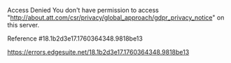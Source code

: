 Access Denied
You don't have permission to access "http://about.att.com/csr/privacy/global_approach/gdpr_privacy_notice" on this server.

Reference #18.1b2d3e17.1760364348.9818be13

https://errors.edgesuite.net/18.1b2d3e17.1760364348.9818be13